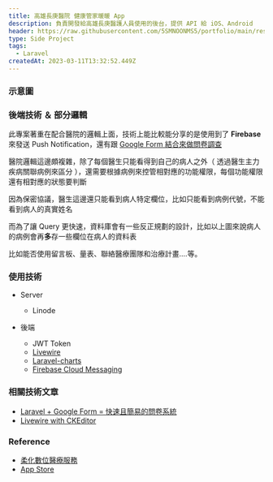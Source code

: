 ```yaml
---
title: 高雄長庚醫院 健康管家暖暖 App
description: 負責開發給高雄長庚醫護人員使用的後台，提供 API 給 iOS、Android
header: https://raw.githubusercontent.com/5SMNOONMS5/portfolio/main/resources/projects/cancer/screenshot1.png
type: Side Project
tags:
  - Laravel
createdAt: 2023-03-11T13:32:52.449Z
---
```


### 示意圖

<smart-figure src="https://raw.githubusercontent.com/5SMNOONMS5/portfolio/main/resources/projects/cancer/screenshot2.png"></smart-figure>
<smart-figure src="https://raw.githubusercontent.com/5SMNOONMS5/portfolio/main/resources/projects/cancer/screenshot3.png"></smart-figure>
<smart-figure src="https://raw.githubusercontent.com/5SMNOONMS5/portfolio/main/resources/projects/cancer/screenshot4.png"></smart-figure>
<smart-figure src="https://raw.githubusercontent.com/5SMNOONMS5/portfolio/main/resources/projects/cancer/screenshot5.png"></smart-figure>
<smart-figure src="https://raw.githubusercontent.com/5SMNOONMS5/portfolio/main/resources/projects/cancer/screenshot7.png"></smart-figure>

### 後端技術 ＆ 部分邏輯

此專案著重在配合醫院的邏輯上面，技術上能比較能分享的是使用到了 **Firebase** 來發送 Push Notification，還有跟 [Google Form 結合來做問卷調查](https://medium.com/@tasb00429/laravel-google-form-%E5%BF%AB%E9%80%9F%E4%B8%94%E7%B0%A1%E6%98%93%E7%9A%84%E5%95%8F%E5%8D%B7%E7%B3%BB%E7%B5%B1-73fe97f0efd4)

醫院邏輯這邊頗複雜，除了每個醫生只能看得到自己的病人之外（ 透過醫生主力疾病關聯病例來區分 ），還需要根據病例來控管相對應的功能權限，每個功能權限還有相對應的狀態要判斷

因為保密協議，醫生這邊還只能看到病人特定欄位，比如只能看到病例代號，不能看到病人的真實姓名

<smart-figure src="https://raw.githubusercontent.com/5SMNOONMS5/portfolio/main/resources/projects/cancer/screenshot6.png"></smart-figure>

而為了讓 Query 更快速，資料庫會有一些反正規劃的設計，比如以上圖來說病人的病例會再**多**存一些欄位在病人的資料表

比如能否使用留言板、量表、聯絡醫療團隊和治療計畫....等。

### 使用技術

* Server
  * Linode

* 後端
  * JWT Token
  * [Livewire](https://laravel-livewire.com/)
  * [Laravel-charts](https://github.com/LaravelDaily/laravel-charts)
  * [Firebase Cloud Messaging](https://github.com/laravel-notification-channels/fcm)

### 相關技術文章

- [Laravel + Google Form = 快速且簡易的問卷系統](https://medium.com/@tasb00429/laravel-google-form-%E5%BF%AB%E9%80%9F%E4%B8%94%E7%B0%A1%E6%98%93%E7%9A%84%E5%95%8F%E5%8D%B7%E7%B3%BB%E7%B5%B1-73fe97f0efd4)
- [Livewire with CKEditor](https://medium.com/@tasb00429/livewire-with-ckeditor-ac849b7572d2)

### Reference

* [柔化數位醫療服務](https://iroridesign.com/warmy-tracker)
* [App Store](https://apps.apple.com/tw/app/%E5%81%A5%E5%BA%B7%E7%AE%A1%E5%AE%B6%E6%9A%96%E6%9A%96/id1670311026)
